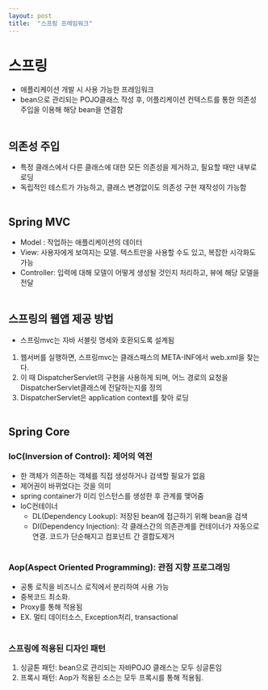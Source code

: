 ```yaml
---
layout: post
title:  "스프링 프레임워크"
---
```


# 스프링
- 애플리케이션 개발 시 사용 가능한 프레임워크
- bean으로 관리되는 POJO클래스 작성 후, 어플리케이션 컨텍스트를 통한 의존성 주입을 이용해 해당 bean을 연결함
<br/><br/>
    


## 의존성 주입
- 특정 클래스에서 다른 클래스에 대한 모든 의존성을 제거하고, 필요할 때만 내부로 로딩
- 독립적인 테스트가 가능하고, 클래스 변경없이도 의존성 구현 재작성이 가능함
<br/><br/>


## Spring MVC
- Model : 작업하는 애플리케이션의 데이터
- View: 사용자에게 보여지는 모델. 텍스트만을 사용할 수도 있고, 복잡한 시각화도 가능
- Controller: 입력에 대해 모델이 어떻게 생성될 것인지 처리하고, 뷰에 해당 모델을 전달
<br/><br/>
  

## 스프링의 웹앱 제공 방법
- 스프링mvc는 자바 서블릿 명세와 호환되도록 설계됨
1. 웹서버를 실행하면, 스프링mvc는 클래스패스의 META-INF에서 web.xml을 찾는다.
2. 이 때 DispatcherServlet의 구현을 사용하게 되며, 어느 경로의 요청을 DispatcherServlet클래스에 전달하는지를 정의
3. DispatcherServlet은 application context를 찾아 로딩
<br/><br/>
   

## Spring Core
### IoC(Inversion of Control): 제어의 역전
- 한 객체가 의존하는 객체를 직접 생성하거나 검색할 필요가 없음
- 제어권이 바뀌었다는 것을 의미
- spring container가 미리 인스턴스를 생성한 후 관계를 맺어줌
- IoC컨테이너
    - DL(Dependency Lookup): 저장된 bean에 접근하기 위해 bean을 검색
    - DI(Dependency Injection): 각 클래스간의 의존관계를 컨테이너가 자동으로 연결. 코드가 단순해지고 컴포넌트 간 결합도제거
<br/><br/>


### Aop(Aspect Oriented Programming): 관점 지향 프로그래밍
- 공통 로직을 비즈니스 로직에서 분리하여 사용 가능
- 중복코드 최소화.
- Proxy를 통해 적용됨
- EX. 멀티 데이터소스, Exception처리, transactional
<br/><br/>
  

### 스프링에 적용된 디자인 패턴
1. 싱글톤 패턴: bean으로 관리되는 자바POJO 클래스는 모두 싱글톤임
2. 프록시 패턴: Aop가 적용된 소스는 모두 프록시를 통해 적용됨.
